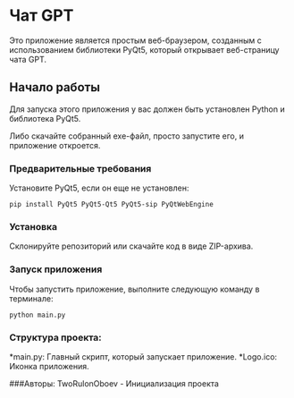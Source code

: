 # Чат GPT

Это приложение является простым веб-браузером, созданным с использованием библиотеки PyQt5, который открывает веб-страницу чата GPT.

## Начало работы

Для запуска этого приложения у вас должен быть установлен Python и библиотека PyQt5.

Либо скачайте собранный exe-файл, просто запустите его, и приложение откроется.

### Предварительные требования

Установите PyQt5, если он еще не установлен:

```pip install PyQt5 PyQt5-Qt5 PyQt5-sip PyQtWebEngine```

### Установка
Склонируйте репозиторий или скачайте код в виде ZIP-архива.

### Запуск приложения
Чтобы запустить приложение, выполните следующую команду в терминале:

```python main.py```

### Структура проекта:

*main.py: Главный скрипт, который запускает приложение.
*Logo.ico: Иконка приложения.

###Авторы:
TwoRulonOboev - Инициализация проекта

